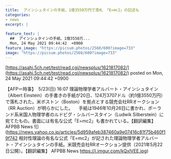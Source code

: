 ```yaml
---
title:  アインシュタインの手紙、1億3550万円で落札 「E=mc2」の記述も  
categories:
- news
excerpt: |
  
feature_text: |
  ##  アインシュタインの手紙、1億3550万...
  Mon, 24 May 2021 09:44:42  +0900
feature_image: "https://picsum.photos/2560/600?image=733"
image: "https://picsum.photos/2560/600?image=733"
---
```


[https://asahi.5ch.net/test/read.cgi/newsplus/1621817082/](https://asahi.5ch.net/test/read.cgi/newsplus/1621817082/)
posted on Mon, 24 May 2021 09:44:42  +0900

<!--more-->

【AFP＝時事】　5/23(日) 16:07 理論物理学者アルバート・アインシュタイン（Albert Einstein）の手書きの手紙が20日、124万3707ドル（約1億3550万円）で落札された。米ボストン（Boston）を拠点とする競売会社RRオークション（RR Auction）が明らかにした。 　手紙は1946年10月26日に書かれ、ポーランド系米国人物理学者のルドビグ・シルバースタイン（Ludwik Silberstein）に宛てたもの。書面には有名な公式「E=mc2」も書かれている。【翻訳編集】 AFPBB News ![](https://news.yahoo.co.jp/articles/5d959afeb387460a9e07416c81f75b460f19f742 相対性理論の有名な公式「E=mc2」が記された理論物理学者アルバート・アインシュタインの手紙。米競売会社RRオークション提供（2021年5月22日公開）。【翻訳編集】 AFPBB News https://i.imgur.com/kQxlVEE.jpg)
